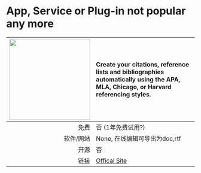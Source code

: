 # App, Service or Plug-in not popular any more

| <a href=http://www.citethisforme.com><img src="http://thecodpast.org/wp-content/uploads/2016/04/citethisforme-banner.png" width=216> | Create your citations, reference lists and bibliographies automatically using the APA, MLA, Chicago, or Harvard referencing styles. |
|--:|:--|
| 免费 | 否 (1年免费试用?) |
| 软件/网站 | None, 在线编辑可导出为doc,rtf |
| 开源 | 否 |
| 链接 | [Offical Site](http://www.citethisforme.com) |